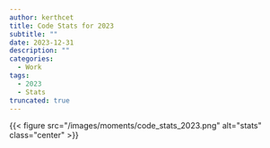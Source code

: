 ```yaml
---
author: kerthcet
title: Code Stats for 2023
subtitle: ""
date: 2023-12-31
description: ""
categories:
  - Work
tags:
  - 2023
  - Stats
truncated: true
---
```


{{< figure src="/images/moments/code_stats_2023.png" alt="stats" class="center" >}}
